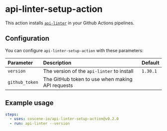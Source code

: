 # api-linter-setup-action

This action installs [`api-linter`](https://github.com/googleapis/api-linter) in your Github Actions pipelines.

## Configuration

You can configure `api-linter-setup-action` with these parameters:

Parameter | Description | Default
:---------|:------------|:-------
`version` | The version of the `api-linter` to install | `1.30.1`
`github_token` | The GitHub token to use when making API requests |


## Example usage

```yaml
steps:
  - uses: coscene-io/api-linter-setup-action@v0.2.0
  - run: api-linter --version
```